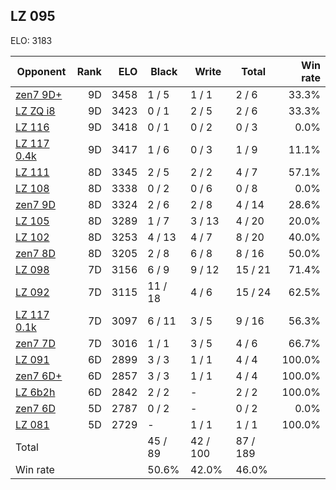 ## LZ 095 ##

ELO: 3183

Opponent | Rank | ELO | Black | Write | Total | Win rate
---------|-----:|----:|-------|-------|-------|-------:
[zen7 9D+](zen7%209D+.md) | 9D | 3458 | 1 / 5 | 1 / 1 | 2 / 6 | 33.3%
[LZ ZQ i8](LZ%20ZQ%20i8.md) | 9D | 3423 | 0 / 1 | 2 / 5 | 2 / 6 | 33.3%
[LZ 116](LZ%20116.md) | 9D | 3418 | 0 / 1 | 0 / 2 | 0 / 3 | 0.0%
[LZ 117 0.4k](LZ%20117%200.4k.md) | 9D | 3417 | 1 / 6 | 0 / 3 | 1 / 9 | 11.1%
[LZ 111](LZ%20111.md) | 8D | 3345 | 2 / 5 | 2 / 2 | 4 / 7 | 57.1%
[LZ 108](LZ%20108.md) | 8D | 3338 | 0 / 2 | 0 / 6 | 0 / 8 | 0.0%
[zen7 9D](zen7%209D.md) | 8D | 3324 | 2 / 6 | 2 / 8 | 4 / 14 | 28.6%
[LZ 105](LZ%20105.md) | 8D | 3289 | 1 / 7 | 3 / 13 | 4 / 20 | 20.0%
[LZ 102](LZ%20102.md) | 8D | 3253 | 4 / 13 | 4 / 7 | 8 / 20 | 40.0%
[zen7 8D](zen7%208D.md) | 8D | 3205 | 2 / 8 | 6 / 8 | 8 / 16 | 50.0%
[LZ 098](LZ%20098.md) | 7D | 3156 | 6 / 9 | 9 / 12 | 15 / 21 | 71.4%
[LZ 092](LZ%20092.md) | 7D | 3115 | 11 / 18 | 4 / 6 | 15 / 24 | 62.5%
[LZ 117 0.1k](LZ%20117%200.1k.md) | 7D | 3097 | 6 / 11 | 3 / 5 | 9 / 16 | 56.3%
[zen7 7D](zen7%207D.md) | 7D | 3016 | 1 / 1 | 3 / 5 | 4 / 6 | 66.7%
[LZ 091](LZ%20091.md) | 6D | 2899 | 3 / 3 | 1 / 1 | 4 / 4 | 100.0%
[zen7 6D+](zen7%206D+.md) | 6D | 2857 | 3 / 3 | 1 / 1 | 4 / 4 | 100.0%
[LZ 6b2h](LZ%206b2h.md) | 6D | 2842 | 2 / 2 | - | 2 / 2 | 100.0%
[zen7 6D](zen7%206D.md) | 5D | 2787 | 0 / 2 | - | 0 / 2 | 0.0%
[LZ 081](LZ%20081.md) | 5D | 2729 | - | 1 / 1 | 1 / 1 | 100.0%
Total | | | 45 / 89 | 42 / 100 | 87 / 189 | 
Win rate| | | 50.6% | 42.0% | 46.0% | 
